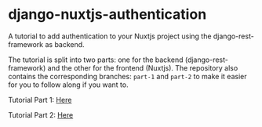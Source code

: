 # django-nuxtjs-authentication

A tutorial to add authentication to your Nuxtjs project using the
django-rest-framework as backend.

The tutorial is split into two parts: one for the
backend (django-rest-framework) and the other for the frontend (Nuxtjs).
The repository also contains the corresponding branches: `part-1` and
`part-2` to make it easier for you to follow along if you want to.

Tutorial Part 1: [Here](https://dev.to/ignisda/setting-up-user-authentication-with-nuxtjs-and-django-rest-framework-part-1-5gji) 

Tutorial Part 2: [Here](https://dev.to/ignisda/setting-up-user-authentication-with-nuxtjs-and-django-rest-framework-part-2-2dkm)

